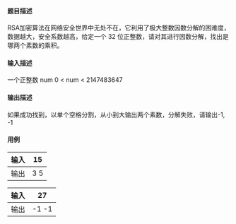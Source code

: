 #### 题目描述

RSA加密算法在网络安全世界中无处不在，它利用了极大整数因数分解的困难度，数据越大，安全系数越高，给定一个 32 位正整数，请对其进行因数分解，找出是哪两个素数的乘积。

#### 输入描述

一个正整数 num 0 < num < 2147483647

#### 输出描述

如果成功找到，以单个空格分割，从小到大输出两个素数，分解失败，请输出-1, -1

#### 用例


| 输入 | 15  |
| ------ | ----- |
| 输出 | 3 5 |


| 输入 | 27    |
| ------ | ------- |
| 输出 | -1 -1 |
